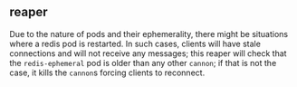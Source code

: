 reaper
------

Due to the nature of pods and their ephemerality, there might be situations where a redis pod is restarted.
In such cases, clients will have stale connections and will not receive any messages; this reaper will check that the `redis-ephemeral` pod is older than any other `cannon`; if that is not the case, it kills the `cannon`s forcing clients to reconnect.
